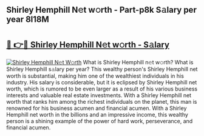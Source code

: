 ## Shirley Hemphill N𝚎t w𝚘rth - Part-p8k S𝚊lary per year 8l18M

# <h2><a href="http://gc0hg9.nevu.top/?p=Shirley+Hemphill">🔗 👉🔴 Shirley Hemphill N𝚎t w𝚘rth - S𝚊lary</a></h2>

[![Shirley Hemphill N𝚎t W𝚘rth](https://i.imgur.com/Oavwk0R.jpeg)](http://gc0hg9.nevu.top/?p=Shirley+Hemphill)
What is Shirley Hemphill n𝚎t w𝚘rth? What is Shirley Hemphill s𝚊lary per year?
This wealthy person's Shirley Hemphill net worth is substantial, making him one of the wealthiest individuals in his industry. His salary is considerable, but it is eclipsed by Shirley Hemphill net worth, which is rumored to be even larger as a result of his various business interests and valuable real estate investments. With a Shirley Hemphill net worth that ranks him among the richest individuals on the planet, this man is renowned for his business acumen and financial acumen. With a Shirley Hemphill net worth in the billions and an impressive income, this wealthy person is a shining example of the power of hard work, perseverance, and financial acumen.
